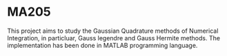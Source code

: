 # MA205
This project aims to study the Gaussian Quadrature methods of Numerical Integration, in particluar, Gauss legendre and Gauss Hermite methods.
The implementation has been done in MATLAB programming language.
